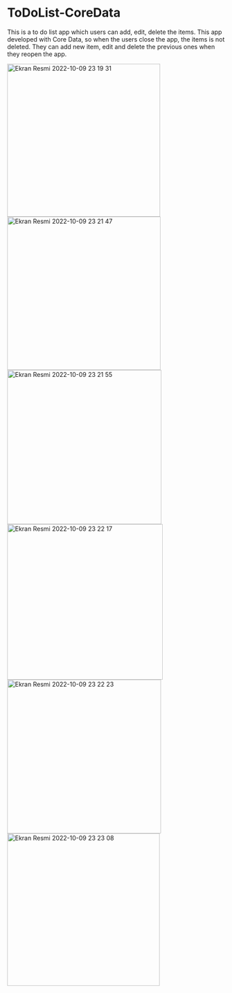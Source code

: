 # ToDoList-CoreData
This is a to do list app which users can add, edit, delete the items. This app developed with Core Data, so when the users close the app, the items is not deleted. They can add new item, edit and delete the previous ones when they reopen the app.


<img width="353" alt="Ekran Resmi 2022-10-09 23 19 31" src="https://user-images.githubusercontent.com/92036779/194778543-f5d60b9a-becf-4fde-b9d4-e569ae2689d3.png">
<img width="354" alt="Ekran Resmi 2022-10-09 23 21 47" src="https://user-images.githubusercontent.com/92036779/194778551-7f901537-8a2d-46ef-b66c-e838817add7c.png">
<img width="356" alt="Ekran Resmi 2022-10-09 23 21 55" src="https://user-images.githubusercontent.com/92036779/194778565-d6238b34-3c24-43a8-acf6-f0315f475c2f.png">
<img width="359" alt="Ekran Resmi 2022-10-09 23 22 17" src="https://user-images.githubusercontent.com/92036779/194778579-fc8ace01-aa87-4298-95a9-7349b751d5d2.png">
<img width="355" alt="Ekran Resmi 2022-10-09 23 22 23" src="https://user-images.githubusercontent.com/92036779/194778584-023893c3-5fe8-4437-935e-7d72a950d245.png">
<img width="352" alt="Ekran Resmi 2022-10-09 23 23 08" src="https://user-images.githubusercontent.com/92036779/194778606-0594745a-67fe-4e53-891c-7fe445687374.png">
